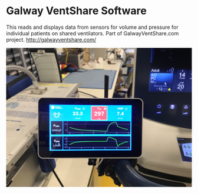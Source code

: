 # Galway VentShare Software
This reads and displays data from sensors for volume and pressure for individual patients on shared ventilators. Part of GalwayVentShare.com project.
http://galwayventshare.com/
 

![Picture of software running](https://github.com/mmnuig/galwayvent/blob/master/photo06.jpg)
